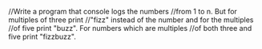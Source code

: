 //Write a program that console logs the numbers
//from 1 to n. But for multiples of three print
//"fizz" instead of the number and for the multiples
//of five print "buzz". For numbers which are multiples
//of both three and five print "fizzbuzz".
